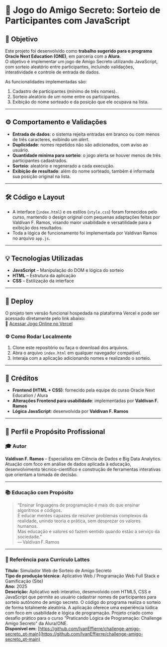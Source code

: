 # 🎁 Jogo do Amigo Secreto: Sorteio de Participantes com JavaScript

## 🎯 Objetivo  
Este projeto foi desenvolvido como **trabalho sugerido para o programa Oracle Next Education (ONE)**, em parceria com a **Alura**.  
O objetivo é implementar um jogo de Amigo Secreto utilizando JavaScript, com sorteio aleatório entre participantes, incluindo validações, interatividade e controle de entrada de dados.

As funcionalidades implementadas são:
1. Cadastro de participantes (mínimo de três nomes).  
2. Sorteio aleatório de um nome entre os participantes.  
3. Exibição do nome sorteado e da posição que ele ocupava na lista.

---

## ⚙️ Comportamento e Validações  
- **Entrada de dados**: o sistema rejeita entradas em branco ou com menos de três caracteres, exibindo um *alert*.  
- **Duplicidade**: nomes repetidos não são adicionados, com aviso ao usuário.  
- **Quantidade mínima para sorteio**: o jogo alerta se houver menos de três participantes cadastrados.  
- **Sorteio**: aleatório e regenerado a cada execução.  
- **Exibição de resultado**: além do nome sorteado, também é informada sua posição original na lista.

---

## 🛠️ Código e Layout  
- A interface (`index.html`) e os estilos (`style.css`) foram fornecidos pelo curso, mantendo o design original com pequenas adaptações feitas por Valdivan F. Ramos, visando maior usabilidade e versatilidade para a exibição dos resultados.  
- Toda a lógica de funcionamento foi implementada por Valdivan Ramos no arquivo `app.js`.

---

## 💡 Tecnologias Utilizadas  
- **JavaScript** – Manipulação do DOM e lógica do sorteio  
- **HTML** – Estrutura da aplicação  
- **CSS** – Estilização da interface

---

## 📌 Deploy  
O projeto tem versão funcional hospedada na plataforma Vercel e pode ser acessado diretamente pelo link abaixo:  
🔗 [Acessar Jogo Online no Vercel](https://challenge-amigo-secreto-ivaneffierres-projects.vercel.app)

### ⚙️ Como Rodar Localmente  
1. Clone este repositório ou faça o download dos arquivos.  
2. Abra o arquivo `index.html` em qualquer navegador compatível.  
3. Interaja com a aplicação adicionando nomes e realizando o sorteio.

---

## 📜 Créditos  
- **Frontend (HTML + CSS)**: fornecido pela equipe do curso Oracle Next Education / Alura  
- **Alterações Frontend para usabilidade**: implementadas por **Valdivan F. Ramos**
- **Lógica JavaScript**: desenvolvida por **Valdivan F. Ramos**

---

## 🧩 Perfil e Propósito Profissional

### 🎓 Autor  
**Valdivan F. Ramos** – Especialista em Ciência de Dados e Big Data Analytics. Atuação com foco em análise de dados aplicada à educação, desenvolvimento técnico-científico e construção de ferramentas interativas que orientam a tomada de decisão.

---

### 📚 Educação com Propósito  
> “Ensinar linguagens de programação é mais do que ensinar algoritmos e códigos.  
> É educar mentes capazes de resolver problemas complexos da realidade, unindo teoria e prática, sem desprezar os valores humanos.  
> Mas educação e valores só fazem sentido quando estão a serviço da sociedade.”  
> — Valdivan F. Ramos

---

### 📄 Referência para Currículo Lattes  
**Título:** Simulador Web de Sorteio de Amigo Secreto  
**Tipo de produção técnica:** Aplicativo Web / Programação Web Full Stack e Gamificação (Site)  
**Ano:** 2025  
**Descrição:** Aplicativo web interativo, desenvolvido com HTML5, CSS e JavaScript que permite ao usuário cadastrar nomes de participantes para sorteio autônomo de amigo secreto. O código do programa realiza o sorteio de forma totalmente aleatória. A aplicação oferece uma experiência lúdica com foco em usabilidade e lógica de programação. Projeto criado como desafio prático para o curso "Praticando Lógica de Programação: Challenge Amigo Secreto" da Alura/ONE.  
**Disponível em:** [https://github.com/IvanEffierre/challenge-amigo-secreto_pt-main](https://github.com/IvanEffierre/challenge-amigo-secreto_pt-main)
